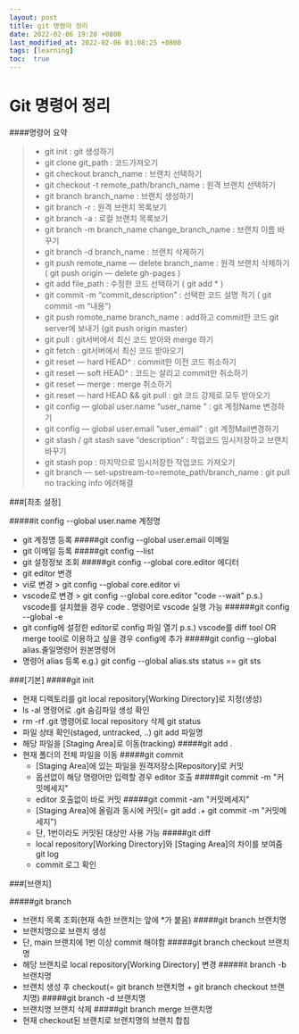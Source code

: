 ```yaml
---
layout: post
title: git 명령어 정리
date: 2022-02-06 19:20 +0800
last_modified_at: 2022-02-06 01:08:25 +0800
tags: [learning]
toc:  true
---
```


Git 명령어 정리
===
####명령어 요약
>- git init : git 생성하기
>- git clone git_path : 코드가져오기
>- git checkout branch_name : 브랜치 선택하기
>- git checkout -t remote_path/branch_name : 원격 브랜치 선택하기
>- git branch branch_name : 브랜치 생성하기
>- git branch -r : 원격 브랜치 목록보기
>- git branch -a : 로컬 브랜치 목록보기
>- git branch -m branch_name change_branch_name : 브랜치 이름 바꾸기
>- git branch -d branch_name : 브랜치 삭제하기
>- git push remote_name — delete branch_name : 원격 브랜치 삭제하기 ( git push origin — delete gh-pages )
>- git add file_path : 수정한 코드 선택하기 ( git add * )
>- git commit -m “commit_description” : 선택한 코드 설명 적기 ( git commit -m “내용”)
>- git push romote_name branch_name : add하고 commit한 코드 git server에 보내기 (git push origin master)
>- git pull : git서버에서 최신 코드 받아와 merge 하기
>- git fetch : git서버에서 최신 코드 받아오기
>- git reset — hard HEAD^ : commit한 이전 코드 취소하기
>- git reset — soft HEAD^ : 코드는 살리고 commit만 취소하기
>- git reset — merge : merge 취소하기
>- git reset — hard HEAD && git pull : git 코드 강제로 모두 받아오기
>- git config — global user.name “user_name ” : git 계정Name 변경하기
>- git config — global user.email “user_email” : git 계정Mail변경하기
>- git stash / git stash save “description” : 작업코드 임시저장하고 브랜치 바꾸기
>- git stash pop : 마지막으로 임시저장한 작업코드 가져오기
>- git branch — set-upstream-to=remote_path/branch_name : git pull no tracking info 에러해결

###[최초 설정]

#####it config --global user.name 계정명
  - git 계정명 등록
#####git config --global user.email 이메일
  - git 이메일 등록
#####git config --list
  - git 설정정보 조회
#####git config --global core.editor 에디터
  - git editor 변경
  - vi로 변경 > git config --global core.editor vi
  - vscode로 변경 > git config --global core.editor "code --wait"
  p.s.) vscode를 설치했을 경우 code . 명령어로 vscode 실행 가능
######git config --global -e
  - git config에 설정한 editor로 config 파일 열기
  p.s.) vscode를 diff tool OR merge tool로 이용하고 싶을 경우 config에 추가
#####git config --global alias.줄일명령어 원본명령어
  - 명령어 alias 등록
  e.g.) git config --global alias.sts status == git sts

###[기본]
#####git init
- 현재 디렉토리를 git local repository[Working Directory]로 지정(생성)  
- ls -al 명령어로 .git 숨김파일 생성 확인
- rm -rf .git 명령어로 local repository 삭제
git status
- 파일 상태 확인(staged, untracked, ..)
git add 파일명
- 해당 파일을 [Staging Area]로 이동(tracking)
#####git add .
- 현재 폴더의 전체 파일을 이동
#####git commit
  - [Staging Area]에 있는 파일을 원격저장소[Repository]로 커밋
  - 옵션없이 해당 명령어만 입력할 경우 editor 호출
#####git commit -m "커밋메세지"
  - editor 호출없이 바로 커밋
#####git commit -am "커밋메세지"
  - [Staging Area]에 올림과 동시에 커밋(= git add .+ git commit -m "커밋메세지")
  - 단, 1번이라도 커밋된 대상만 사용 가능
#####git diff
  - local repository[Working Directory]와 [Staging Area]의 차이를 보여줌
git log
  - commit 로그 확인

###[브랜치]

#####git branch
  - 브랜치 목록 조회(현재 속한 브랜치는 앞에 *가 붙음)
#####git branch 브랜치명
  - 브랜치명으로 브랜치 생성
  - 단, main 브랜치에 1번 이상 commit 해야함
#####git branch checkout 브랜치명
  - 해당 브랜치로 local repository[Working Directory] 변경
#####it branch -b 브랜치명
  - 브랜치 생성 후 checkout(= git branch 브랜치명 + git branch checkout 브랜치명)
#####git branch -d 브랜치명
  - 브랜치명 브랜치 삭제
#####git branch merge 브랜치명
  - 현재 checkout된 브랜치로 브랜치명의 브랜치 합침

